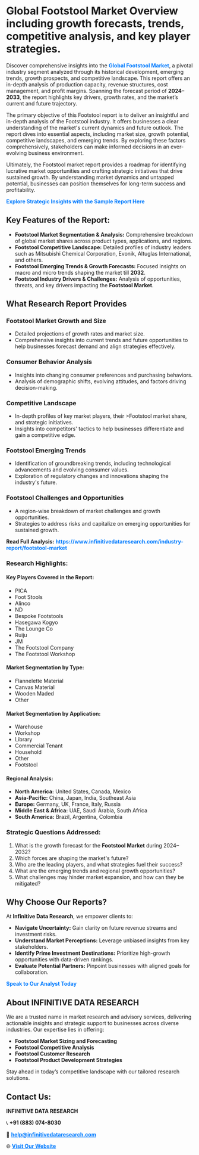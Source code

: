 <h1>Global Footstool Market Overview including growth forecasts, trends, competitive analysis, and key player strategies.</h1>
<p>
Discover comprehensive insights into the 
<a href="https://www.infinitivedataresearch.com/industry-report/footstool-market" rel="dofollow" style="color: #007BFF; text-decoration: none;"><strong>Global Footstool Market</strong></a>, a pivotal industry segment analyzed through its historical development, emerging trends, growth prospects, and competitive landscape. This report offers an in-depth analysis of production capacity, revenue structures, cost management, and profit margins. Spanning the forecast period of <strong>2024–2033</strong>, the report highlights key drivers, growth rates, and the market’s current and future trajectory.
</p>
<p>
The primary objective of this Footstool report is to deliver an insightful and in-depth analysis of the Footstool industry. It offers businesses a clear understanding of the market's current dynamics and future outlook. The report dives into essential aspects, including market size, growth potential, competitive landscapes, and emerging trends. By exploring these factors comprehensively, stakeholders can make informed decisions in an ever-evolving business environment.
</p>
<p>
Ultimately, the Footstool market report provides a roadmap for identifying lucrative market opportunities and crafting strategic initiatives that drive sustained growth. By understanding market dynamics and untapped potential, businesses can position themselves for long-term success and profitability.
</p>
<p>
<a href="https://www.infinitivedataresearch.com/request-sample/reportId=102121" style="color: #007BFF; text-decoration: none;"><strong>Explore Strategic Insights with the Sample Report Here</strong></a>
</p>

<h2>Key Features of the Report:</h2>
<ul>
<li><strong>Footstool Market Segmentation & Analysis:</strong> Comprehensive breakdown of global market shares across product types, applications, and regions.</li>
<li><strong>Footstool Competitive Landscape:</strong> Detailed profiles of industry leaders such as Mitsubishi Chemical Corporation, Evonik, Altuglas International, and others.</li>
<li><strong>Footstool Emerging Trends & Growth Forecasts:</strong> Focused insights on macro and micro trends shaping the market till <strong>2032</strong>.</li>
<li><strong>Footstool Industry Drivers & Challenges:</strong> Analysis of opportunities, threats, and key drivers impacting the <strong>Footstool Market</strong>.</li>
</ul>

<h2>What Research Report Provides</h2>
<h3>Footstool Market Growth and Size</h3>
<ul>
<li>Detailed projections of growth rates and market size.</li>
<li>Comprehensive insights into current trends and future opportunities to help businesses forecast demand and align strategies effectively.</li>
</ul>

<h3>Consumer Behavior Analysis</h3>
<ul>
<li>Insights into changing consumer preferences and purchasing behaviors.</li>
<li>Analysis of demographic shifts, evolving attitudes, and factors driving decision-making.</li>
</ul>

<h3>Competitive Landscape</h3>
<ul>
<li>In-depth profiles of key market players, their >Footstool market share, and strategic initiatives.</li>
<li>Insights into competitors' tactics to help businesses differentiate and gain a competitive edge.</li>
</ul>

<h3>Footstool Emerging Trends</h3>
<ul>
<li>Identification of groundbreaking trends, including technological advancements and evolving consumer values.</li>
<li>Exploration of regulatory changes and innovations shaping the industry's future.</li>
</ul>

<h3>Footstool Challenges and Opportunities</h3>
<ul>
<li>A region-wise breakdown of market challenges and growth opportunities.</li>
<li>Strategies to address risks and capitalize on emerging opportunities for sustained growth.</li>
</ul>
<p><strong>Read Full Analysis:</strong> <a href="https://www.infinitivedataresearch.com/industry-report/footstool-market" rel="dofollow" style="color: #007BFF; text-decoration: none;"><strong>https://www.infinitivedataresearch.com/industry-report/footstool-market</strong></a></p>
<h3>Research Highlights:</h3>
<h4>Key Players Covered in the Report:</h4>
<ul><li>PICA</li><li>Foot Stools</li><li>Alinco</li><li>ND</li><li>Bespoke Footstools</li><li>Hasegawa Kogyo</li><li>The Lounge Co</li><li>Ruiju</li><li>JM</li><li>The Footstool Company</li><li>The Footstool Workshop</li></ul>
<h4>Market Segmentation by Type:</h4>
<ul><li>Flannelette Material</li><li>Canvas Material</li><li>Wooden Maded</li><li>Other</li></ul>
<h4>Market Segmentation by Application:</h4>
<ul><li>Warehouse</li><li>Workshop</li><li>Library</li><li>Commercial Tenant</li><li>Household</li><li>Other</li><li>Footstool</li></ul>

<h4>Regional Analysis:</h4>
<ul>
<li><strong>North America:</strong> United States, Canada, Mexico</li>
<li><strong>Asia-Pacific:</strong> China, Japan, India, Southeast Asia</li>
<li><strong>Europe:</strong> Germany, UK, France, Italy, Russia</li>
<li><strong>Middle East & Africa:</strong> UAE, Saudi Arabia, South Africa</li>
<li><strong>South America:</strong> Brazil, Argentina, Colombia</li>
</ul>

<h3>Strategic Questions Addressed:</h3>
<ol>
<li>What is the growth forecast for the <strong>Footstool Market</strong> during 2024–2032?</li>
<li>Which forces are shaping the market's future?</li>
<li>Who are the leading players, and what strategies fuel their success?</li>
<li>What are the emerging trends and regional growth opportunities?</li>
<li>What challenges may hinder market expansion, and how can they be mitigated?</li>
</ol>

<h2>Why Choose Our Reports?</h2>
<p>At <strong>Infinitive Data Research</strong>, we empower clients to:</p>
<ul>
<li><strong>Navigate Uncertainty:</strong> Gain clarity on future revenue streams and investment risks.</li>
<li><strong>Understand Market Perceptions:</strong> Leverage unbiased insights from key stakeholders.</li>
<li><strong>Identify Prime Investment Destinations:</strong> Prioritize high-growth opportunities with data-driven rankings.</li>
<li><strong>Evaluate Potential Partners:</strong> Pinpoint businesses with aligned goals for collaboration.</li>
</ul>
<p><a href="https://www.infinitivedataresearch.com/industry-report/footstool-market" rel="dofollow" style="color: #007BFF; text-decoration: none;"><strong>Speak to Our Analyst Today</strong></a></p>

<h2>About INFINITIVE DATA RESEARCH</h2>
<p>We are a trusted name in market research and advisory services, delivering actionable insights and strategic support to businesses across diverse industries. Our expertise lies in offering:</p>
<ul>
<li><strong>Footstool Market Sizing and Forecasting</strong></li>
<li><strong>Footstool Competitive Analysis</strong></li>
<li><strong>Footstool Customer Research</strong></li>
<li><strong>Footstool Product Development Strategies</strong></li>
</ul>
<p>Stay ahead in today’s competitive landscape with our tailored research solutions.</p>

<h2>Contact Us:</h2>
<p><strong>INFINITIVE DATA RESEARCH</strong></p>
<p>📞 <strong>+91 (883) 074-8030</strong></p>
<p>📧 <strong><a href="mailto:help@infinitivedataresearch.com" style="color: #007BFF;">help@infinitivedataresearch.com</a></strong></p>
<p>🌐 <strong><a href="https://www.infinitivedataresearch.com" rel="dofollow" style="color: #007BFF;">Visit Our Website</a></strong></p>
